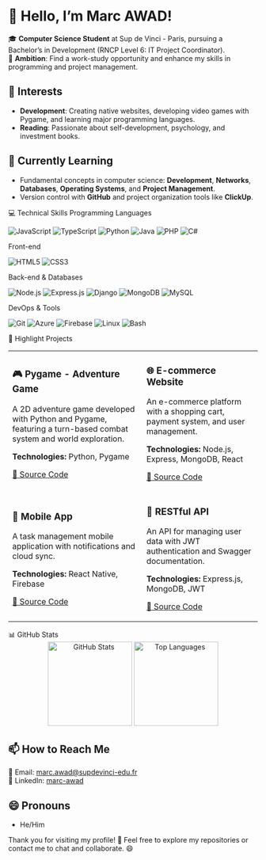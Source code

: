 # 👋 Hello, I’m Marc AWAD!

🎓 **Computer Science Student** at Sup de Vinci - Paris, pursuing a Bachelor’s in Development (RNCP Level 6: IT Project Coordinator).  
🌟 **Ambition**: Find a work-study opportunity and enhance my skills in programming and project management.

## 👀 Interests  
- **Development**: Creating native websites, developing video games with Pygame, and learning major programming languages.  
- **Reading**: Passionate about self-development, psychology, and investment books.  

## 🌱 Currently Learning  
- Fundamental concepts in computer science: **Development**, **Networks**, **Databases**, **Operating Systems**, and **Project Management**.  
- Version control with **GitHub** and project organization tools like **ClickUp**.  

💻 Technical Skills
Programming Languages
<p> <img src="https://img.shields.io/badge/JavaScript-F7DF1E?style=for-the-badge&logo=javascript&logoColor=black" alt="JavaScript"/> <img src="https://img.shields.io/badge/TypeScript-3178C6?style=for-the-badge&logo=typescript&logoColor=white" alt="TypeScript"/> <img src="https://img.shields.io/badge/Python-3776AB?style=for-the-badge&logo=python&logoColor=white" alt="Python"/> <img src="https://img.shields.io/badge/Java-ED8B00?style=for-the-badge&logo=java&logoColor=white" alt="Java"/> <img src="https://img.shields.io/badge/PHP-777BB4?style=for-the-badge&logo=php&logoColor=white" alt="PHP"/> <img src="https://img.shields.io/badge/C%23-239120?style=for-the-badge&logo=c-sharp&logoColor=white" alt="C#"/> </p>
Front-end
<p> <img src="https://img.shields.io/badge/HTML5-E34F26?style=for-the-badge&logo=html5&logoColor=white" alt="HTML5"/> <img src="https://img.shields.io/badge/CSS3-1572B6?style=for-the-badge&logo=css3&logoColor=white" alt="CSS3"/> </p>
Back-end & Databases
<p> <img src="https://img.shields.io/badge/Node.js-339933?style=for-the-badge&logo=nodedotjs&logoColor=white" alt="Node.js"/> <img src="https://img.shields.io/badge/Express.js-000000?style=for-the-badge&logo=express&logoColor=white" alt="Express.js"/> <img src="https://img.shields.io/badge/Django-092E20?style=for-the-badge&logo=django&logoColor=white" alt="Django"/> <img src="https://img.shields.io/badge/MongoDB-47A248?style=for-the-badge&logo=mongodb&logoColor=white" alt="MongoDB"/> <img src="https://img.shields.io/badge/MySQL-4479A1?style=for-the-badge&logo=mysql&logoColor=white" alt="MySQL"/> </p>
DevOps & Tools
<p> <img src="https://img.shields.io/badge/Git-F05032?style=for-the-badge&logo=git&logoColor=white" alt="Git"/> <img src="https://img.shields.io/badge/Azure-0078D4?style=for-the-badge&logo=microsoftazure&logoColor=white" alt="Azure"/> <img src="https://img.shields.io/badge/Firebase-FFCA28?style=for-the-badge&logo=firebase&logoColor=black" alt="Firebase"/> <img src="https://img.shields.io/badge/Linux-FCC624?style=for-the-badge&logo=linux&logoColor=black" alt="Linux"/> <img src="https://img.shields.io/badge/Bash-4EAA25?style=for-the-badge&logo=gnu-bash&logoColor=white" alt="Bash"/> </p>
📂 Highlight Projects
<table> <tr> <td> <h3>🎮 Pygame - Adventure Game</h3> <p>A 2D adventure game developed with Python and Pygame, featuring a turn-based combat system and world exploration.</p> <p><strong>Technologies:</strong> Python, Pygame</p> <p><a href="https://github.com/votre-username/projet-jeu">🔗 Source Code</a></p> </td> <td> <h3>🌐 E-commerce Website</h3> <p>An e-commerce platform with a shopping cart, payment system, and user management.</p> <p><strong>Technologies:</strong> Node.js, Express, MongoDB, React</p> <p><a href="https://github.com/votre-username/projet-ecommerce">🔗 Source Code</a></p> </td> </tr> <tr> <td> <h3>📱 Mobile App</h3> <p>A task management mobile application with notifications and cloud sync.</p> <p><strong>Technologies:</strong> React Native, Firebase</p> <p><a href="https://github.com/votre-username/todo-app">🔗 Source Code</a></p> </td> <td> <h3>🤖 RESTful API</h3> <p>An API for managing user data with JWT authentication and Swagger documentation.</p> <p><strong>Technologies:</strong> Express.js, MongoDB, JWT</p> <p><a href="https://github.com/votre-username/api-restful">🔗 Source Code</a></p> </td> </tr> </table>
📊 GitHub Stats
<div align="center"> <img src="https://github-readme-stats.vercel.app/api?username=marc-awad&show_icons=true&theme=radical" alt="GitHub Stats" height="170"/> <img src="https://github-readme-stats.vercel.app/api/top-langs/?username=marc-awad&layout=compact&theme=radical" alt="Top Languages" height="170"/> </div>

## 📫 How to Reach Me  
📧 Email: [marc.awad@supdevinci-edu.fr](mailto:marc.awad@supdevinci-edu.fr)  
💼 LinkedIn: [marc-awad](https://www.linkedin.com/in/marc-awad)  

## 😄 Pronouns  
- He/Him

Thank you for visiting my profile! 🚀 Feel free to explore my repositories or contact me to chat and collaborate. 😄
